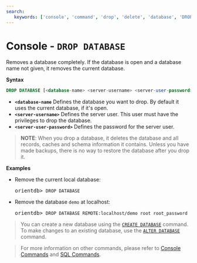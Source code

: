 ```yaml
---
search:
   keywords: ['console', 'command', 'drop', 'delete', 'database', 'DROP DATABASE']
---
```



# Console - `DROP DATABASE`

Removes a database completely.  If the database is open and a database name not given, it removes the current database.

**Syntax**

```sql
DROP DATABASE [<database-name> <server-username> <server-user-password>]
```

- **`<database-name`** Defines the database you want to drop.  By default it uses the current database, if it's open.
- **`<server-username>`** Defines the server user.  This user must have the privileges to drop the database.
- **`<server-user-password>`** Defines the password for the server user.

>**NOTE**: When you drop a database, it deletes the database and all records, caches and schema information it contains.  Unless you have made backups, there is no way to restore the database after you drop it.

**Examples**

- Remove the current local database:

  <pre>
  orientdb> <code class="lang-sql userinput">DROP DATABASE</code>
  </pre>

- Remove the database `demo` at localhost:

  <pre>
  orientdb> <code class="lang-sql userinput">DROP DATABASE REMOTE:localhost/demo root root_password</code>
  </pre>


>You can create a new database using the [`CREATE DATABASE`](Console-Command-Create-Database.md) command.  To make changes to an existing database, use the [`ALTER DATABASE`](../sql/SQL-Alter-Database.md) command.

>For more information on other commands, please refer to [Console Commands](Console-Commands.md) and [SQL Commands](../sql/SQL-Commands.md).